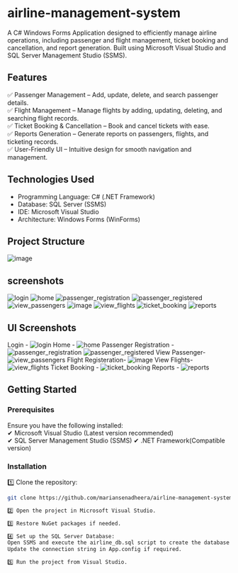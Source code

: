 # airline-management-system
 
A C# Windows Forms Application designed to efficiently manage airline operations, including passenger and flight management, ticket booking and cancellation, and report generation. Built using Microsoft Visual Studio and SQL Server Management Studio (SSMS).  

## Features  
✅ Passenger Management – Add, update, delete, and search passenger details.  
✅ Flight Management – Manage flights by adding, updating, deleting, and searching flight records.  
✅ Ticket Booking & Cancellation – Book and cancel tickets with ease.  
✅ Reports Generation – Generate reports on passengers, flights, and ticketing records.  
✅ User-Friendly UI – Intuitive design for smooth navigation and management.  

## Technologies Used  
- Programming Language: C# (.NET Framework)  
- Database: SQL Server (SSMS)  
- IDE: Microsoft Visual Studio  
- Architecture: Windows Forms (WinForms)  

## Project Structure  
![image](https://github.com/user-attachments/assets/7d5f0577-295e-480a-9b7e-4ebe26e943d6)

## screenshots
![login](https://github.com/user-attachments/assets/4b222304-fd23-4e5f-859e-05fbfe4904c9)
![home](https://github.com/user-attachments/assets/28f5881e-fef0-499f-96b4-b20325958c7a)
![passenger_registration](https://github.com/user-attachments/assets/24c77beb-ba28-4c0c-a588-800b0102e222)
![passenger_registered](https://github.com/user-attachments/assets/40fe5910-bb83-4037-9c3e-c0178ec2ef11)
![view_passengers](https://github.com/user-attachments/assets/952341cc-c0d9-42ef-b02c-cd4eb1e4061f)
![image](https://github.com/user-attachments/assets/35dfb5af-b60f-4996-a5ec-a9df2b8b1f73)
![view_flights](https://github.com/user-attachments/assets/78044ff5-8ad4-4211-bb2c-4529e205b308)
![ticket_booking](https://github.com/user-attachments/assets/fbdc5041-0fc3-4e67-92b2-a39f3e5d355b)
![reports](https://github.com/user-attachments/assets/3edc8c85-f2de-4507-9f1c-d95edd859830)

## UI Screenshots
Login - ![login](https://github.com/user-attachments/assets/4b222304-fd23-4e5f-859e-05fbfe4904c9)
Home - ![home](https://github.com/user-attachments/assets/28f5881e-fef0-499f-96b4-b20325958c7a)
Passenger Registration - ![passenger_registration](https://github.com/user-attachments/assets/24c77beb-ba28-4c0c-a588-800b0102e222)
![passenger_registered](https://github.com/user-attachments/assets/40fe5910-bb83-4037-9c3e-c0178ec2ef11)
View Passenger- ![view_passengers](https://github.com/user-attachments/assets/952341cc-c0d9-42ef-b02c-cd4eb1e4061f)
Flight Registeration- ![image](https://github.com/user-attachments/assets/35dfb5af-b60f-4996-a5ec-a9df2b8b1f73)
View Flights- ![view_flights](https://github.com/user-attachments/assets/78044ff5-8ad4-4211-bb2c-4529e205b308)
Ticket Booking - ![ticket_booking](https://github.com/user-attachments/assets/fbdc5041-0fc3-4e67-92b2-a39f3e5d355b)
Reports - ![reports](https://github.com/user-attachments/assets/3edc8c85-f2de-4507-9f1c-d95edd859830)

## Getting Started  

### Prerequisites  
Ensure you have the following installed:  
✔ Microsoft Visual Studio (Latest version recommended)  
✔ SQL Server Management Studio (SSMS) 
✔ .NET Framework(Compatible version)  

### Installation  

1️⃣ Clone the repository:  
```sh
git clone https://github.com/mariansenadheera/airline-management-system.git

2️⃣ Open the project in Microsoft Visual Studio.

3️⃣ Restore NuGet packages if needed.

4️⃣ Set up the SQL Server Database:
Open SSMS and execute the airline_db.sql script to create the database and tables.
Update the connection string in App.config if required.

5️⃣ Run the project from Visual Studio.













